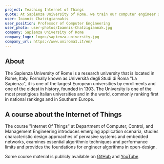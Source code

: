 ```yaml
---
project: Teaching Internet of Things
quote: At Sapienza University of Rome, we train our computer engineer students based on RIOT to gain practical skills and knowledge about the IoT. The wide range of tools and experimentation facilities for cross-layer debugging and profiling will be valuable for them when developing, testing, and evaluating IoT applications in future professions.
user: Ioannis Chatzigiannakis
user_position: Professor of Computer Engineering
user_photo: user-photos/Ioannis-Chatzigiannak.jpg
company: Sapienza University of Rome
company_logo: logos/sapienza-university.jpg
company_url: https://www.uniroma1.it/en/
---
```


## About

The Sapienza University of Rome is a research university that is located in Rome, Italy. Formally known as Universit&agrave; degli Studi di Roma "La Sapienza", it is one of the largest European universities by enrollments and one of the oldest in history, founded in 1303. The University is one of the most prestigious Italian universities and in the world, commonly ranking first in national rankings and in Southern Europe.


## A course about the Internet of Things

The course "Internet Of Things" at Department of Computer, Control, and Management Engineering introduces emerging application scenaria, studies characteristic design approaches of pervasive systems and embedded networks, examines essential algorithmic techniques and performance limits and provides the foundations for engineer algorithms in open-design.

Some course material is publicly available on <a href="https://github.com/ichatz/riotos-apps">GitHub</a> and <a href="https://www.youtube.com/playlist?list=PL1j03HVZfn_Q1KKxbirne3jA67z1mOLMN">YouTube</a>.

